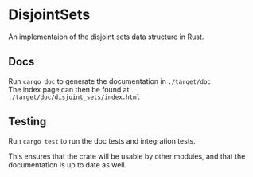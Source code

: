 # DisjointSets

An implementaion of the disjoint sets data structure in Rust.

## Docs

Run `cargo doc` to generate the documentation in `./target/doc`  
The index page can then be found at `./target/doc/disjoint_sets/index.html`

## Testing

Run `cargo test` to run the doc tests and integration tests.

This ensures that the crate will be usable by other modules, and that the documentation is up to date as well.
